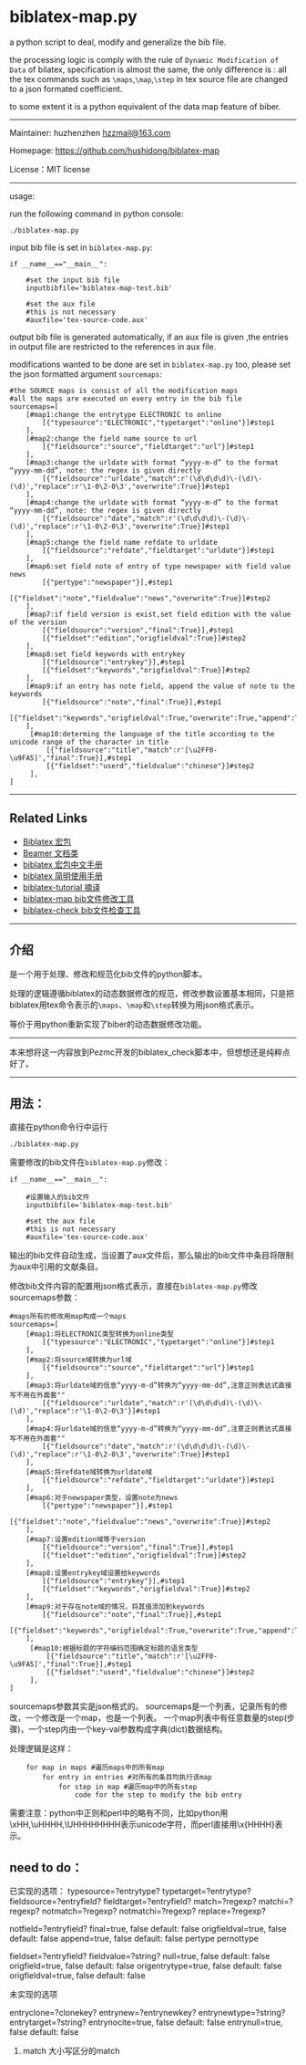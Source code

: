 # biblatex-map.py

a python script to deal, modify and generalize the bib file.

the processing logic is comply with the rule of `Dynamic Modification of Data` of bilatex, specification is almost the same, the only difference is : all the tex commands such as `\maps`,`\map`,`\step` in tex source file are changed to a json formated coefficient.

to some extent it is a python equivalent of the data map feature of biber.

-------------------------------

Maintainer: huzhenzhen <hzzmail@163.com>

Homepage: <https://github.com/hushidong/biblatex-map>

License：MIT license

--------------------------------------
usage: 

run the following command in python console:

`./biblatex-map.py`

input bib file is set in `biblatex-map.py`:

```
if __name__=="__main__":
    
    #set the input bib file
	inputbibfile='biblatex-map-test.bib'
	
	#set the aux file
	#this is not necessary
	#auxfile='tex-source-code.aux'
```

output bib file is generated automatically, 
if an aux file is given ,the entries in output file are restricted to the references in aux file.

modifications wanted to be done are set in `biblatex-map.py` too, please set the json formatted argument `sourcemaps`:

```
#the SOURCE maps is consist of all the modification maps
#all the maps are executed on every entry in the bib file
sourcemaps=[
	[#map1:change the entrytype ELECTRONIC to online
		[{"typesource":"ELECTRONIC","typetarget":"online"}]#step1
	],
	[#map2:change the field name source to url
		[{"fieldsource":"source","fieldtarget":"url"}]#step1
	],
	[#map3:change the urldate with format “yyyy-m-d” to the format “yyyy-mm-dd”, note: the regex is given directly
		[{"fieldsource":"urldate","match":r'(\d\d\d\d)\-(\d)\-(\d)',"replace":r'\1-0\2-0\3',"overwrite":True}]#step1
	],
	[#map4:change the urldate with format “yyyy-m-d” to the format “yyyy-mm-dd”, note: the regex is given directly
		[{"fieldsource":"date","match":r'(\d\d\d\d)\-(\d)\-(\d)',"replace":r'\1-0\2-0\3',"overwrite":True}]#step1
	],
	[#map5:change the field name refdate to urldate
		[{"fieldsource":"refdate","fieldtarget":"urldate"}]#step1
	],
	[#map6:set field note of entry of type newspaper with field value news
		[{"pertype":"newspaper"}],#step1
		[{"fieldset":"note","fieldvalue":"news","overwrite":True}]#step2
	],
	[#map7:if field version is exist,set field edition with the value of the version
		[{"fieldsource":"version","final":True}],#step1
		[{"fieldset":"edition","origfieldval":True}]#step2
	],
	[#map8:set field keywords with entrykey
		[{"fieldsource":"entrykey"}],#step1
		[{"fieldset":"keywords","origfieldval":True}]#step2
	],
	[#map9:if an entry has note field, append the value of note to the keywords
		[{"fieldsource":"note","final":True}],#step1
		[{"fieldset":"keywords","origfieldval":True,"overwrite":True,"append":True}]#step2
	],
	 [#map10:determing the language of the title according to the unicode range of the character in title
		 [{"fieldsource":"title","match":r'[\u2FF0-\u9FA5]',"final":True}],#step1
		 [{"fieldset":"userd","fieldvalue":"chinese"}]#step2
	 ],
]
```

--------------------------------------
## Related Links

* [Biblatex 宏包](https://github.com/plk/biblatex)
* [Beamer 文档类](https://github.com/josephwright/beamer)
* [biblatex 宏包中文手册 ](https://github.com/hushidong/biblatex-zh-cn)
* [biblatex 简明使用手册](https://github.com/hushidong/biblatex-solution-to-latex-bibliography)
* [biblatex-tutorial 摘译](https://github.com/hushidong/biblatex-tutorial-cn)
* [biblatex-map bib文件修改工具](https://github.com/hushidong/biblatex-map/)
* [biblatex-check bib文件检查工具](https://github.com/Pezmc/BibLatex-Check)


--------------------------------------
## 介绍

是一个用于处理、修改和规范化bib文件的python脚本。

处理的逻辑遵循biblatex的动态数据修改的规范，修改参数设置基本相同，只是把biblatex用tex命令表示的`\maps`、`\map`和`\step`转换为用json格式表示。

等价于用python重新实现了biber的动态数据修改功能。

-------------------------------

本来想将这一内容放到Pezmc开发的biblatex_check脚本中，但想想还是纯粹点好了。

-------------------------------

## 用法：

直接在python命令行中运行

`./biblatex-map.py`

需要修改的bib文件在`biblatex-map.py`修改：

```
if __name__=="__main__":
    
    #设置输入的bib文件
	inputbibfile='biblatex-map-test.bib'
	
	#set the aux file
	#this is not necessary
	#auxfile='tex-source-code.aux'
```

输出的bib文件自动生成，当设置了aux文件后，那么输出的bib文件中条目将限制为aux中引用的文献条目。

修改bib文件内容的配置用json格式表示，直接在`biblatex-map.py`修改sourcemaps参数：

```
#maps所有的修改用map构成一个maps
sourcemaps=[
	[#map1:将ELECTRONIC类型转换为online类型
		[{"typesource":"ELECTRONIC","typetarget":"online"}]#step1
	],
	[#map2:将source域转换为url域
		[{"fieldsource":"source","fieldtarget":"url"}]#step1
	],
	[#map3:将urldate域的信息“yyyy-m-d”转换为“yyyy-mm-dd”,注意正则表达式直接写不用在外面套""
		[{"fieldsource":"urldate","match":r'(\d\d\d\d)\-(\d)\-(\d)',"replace":r'\1-0\2-0\3'}]#step1
	],
	[#map4:将urldate域的信息“yyyy-m-d”转换为“yyyy-mm-dd”,注意正则表达式直接写不用在外面套""
		[{"fieldsource":"date","match":r'(\d\d\d\d)\-(\d)\-(\d)',"replace":r'\1-0\2-0\3',"overwrite":True}]#step1
	],
	[#map5:将refdate域转换为urldate域
		[{"fieldsource":"refdate","fieldtarget":"urldate"}]#step1
	],
	[#map6:对于newspaper类型，设置note为news
		[{"pertype":"newspaper"}],#step1
		[{"fieldset":"note","fieldvalue":"news","overwrite":True}]#step2
	],
	[#map7:设置edition域等于version
		[{"fieldsource":"version","final":True}],#step1
		[{"fieldset":"edition","origfieldval":True}]#step2
	],
	[#map8:设置entrykey域设置给keywords
		[{"fieldsource":"entrykey"}],#step1
		[{"fieldset":"keywords","origfieldval":True}]#step2
	],
	[#map9:对于存在note域的情况，将其值添加到keywords
		[{"fieldsource":"note","final":True}],#step1
		[{"fieldset":"keywords","origfieldval":True,"overwrite":True,"append":True}]#step2
	],
	 [#map10:根据标题的字符编码范围确定标题的语言类型
		 [{"fieldsource":"title","match":r'[\u2FF0-\u9FA5]',"final":True}],#step1
		 [{"fieldset":"userd","fieldvalue":"chinese"}]#step2
	 ],
]
```

sourcemaps参数其实是json格式的。
sourcemaps是一个列表，记录所有的修改，一个修改是一个map，也是一个列表。
一个map列表中有任意数量的step(步骤)，一个step内由一个key-val参数构成字典(dict)数据结构。

处理逻辑是这样：
```
	for map in maps #遍历maps中的所有map
		for entry in entries #对所有的条目均执行该map
			for step in map #遍历map中的所有step
				code for the step to modify the bib entry				 
```

需要注意：python中正则和perl中的略有不同，比如python用\xHH,\uHHHH,\UHHHHHHHH表示unicode字符，而perl直接用\x{HHHH}表示。

## need to do：

已实现的选项：
typesource=?entrytype?
typetarget=?entrytype?
fieldsource=?entryfield?
fieldtarget=?entryfield?
match=?regexp?
matchi=?regexp?
notmatch=?regexp?
notmatchi=?regexp?
replace=?regexp?

notfield=?entryfield?
final=true, false default: false
origfieldval=true, false default: false
append=true, false default: false
pertype
pernottype

fieldset=?entryfield?
fieldvalue=?string?
null=true, false default: false
origfield=true, false default: false
origentrytype=true, false default: false
origfieldval=true, false default: false



未实现的选项

entryclone=?clonekey?
entrynew=?entrynewkey?
entrynewtype=?string?
entrytarget=?string?
entrynocite=true, false default: false
entrynull=true, false default: false

1. match 大小写区分的match






